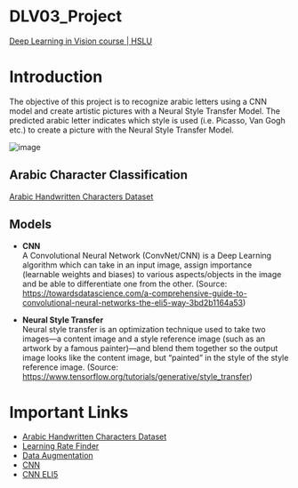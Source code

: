 # DLV03_Project
 [Deep Learning in Vision course | HSLU](https://elearning.hslu.ch/ilias/ilias.php?ref_id=5074857&cmdClass=ilrepositorygui&cmdNode=10d&baseClass=ilrepositorygui)

# Introduction
The objective of this project is to recognize arabic letters using a CNN model and create artistic pictures with a Neural Style Transfer Model. The predicted arabic letter indicates which style is used (i.e. Picasso, Van Gogh etc.) to create a picture with the Neural Style Transfer Model. 

![image](https://user-images.githubusercontent.com/82529419/150012615-4c107591-6c34-4818-9e78-7aa58dde6acb.png)

## Arabic Character Classification
[Arabic Handwritten Characters Dataset](https://www.kaggle.com/mloey1/ahcd1)


## Models
- **CNN**  
  A Convolutional Neural Network (ConvNet/CNN) is a Deep Learning algorithm which can take in an input image, assign importance (learnable weights and biases) to various aspects/objects in the image and be able to differentiate one from the other.
(Source: https://towardsdatascience.com/a-comprehensive-guide-to-convolutional-neural-networks-the-eli5-way-3bd2b1164a53)

- **Neural Style Transfer**  
  Neural style transfer is an optimization technique used to take two images—a content image and a style reference image (such as an artwork by a famous painter)—and blend them together so the output image looks like the content image, but “painted” in the style of the style reference image. 
  (Source: https://www.tensorflow.org/tutorials/generative/style_transfer)


# Important Links
- [Arabic Handwritten Characters Dataset](https://www.kaggle.com/mloey1/ahcd1)
- [Learning Rate Finder](https://medium.com/analytics-vidhya/the-learning-rate-finder-9203fdc67c92)  
- [Data Augmentation](https://towardsdatascience.com/complete-guide-to-data-augmentation-for-computer-vision-1abe4063ad07)
- [CNN](https://towardsdatascience.com/a-conceptual-explanation-of-convolutional-neural-networks-cnns-ccd2e62f213b)
- [CNN ELI5](https://towardsdatascience.com/a-comprehensive-guide-to-convolutional-neural-networks-the-eli5-way-3bd2b1164a53) 
